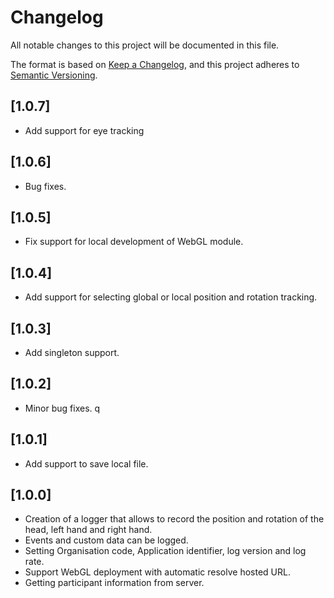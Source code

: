 # Changelog

All notable changes to this project will be documented in this file.

The format is based on [Keep a Changelog](https://keepachangelog.com/en/1.0.0/),
and this project adheres to [Semantic Versioning](https://semver.org/spec/v2.0.0.html).

## [1.0.7]
- Add support for eye tracking

## [1.0.6]
- Bug fixes.

## [1.0.5]
- Fix support for local development of WebGL module.

## [1.0.4]
- Add support for selecting global or local position and rotation tracking.

## [1.0.3]
- Add singleton support.

## [1.0.2]
- Minor bug fixes.
q
## [1.0.1]
- Add support to save local file.

## [1.0.0]

- Creation of a logger that allows to record the position and rotation of the head, left hand and right hand. 
- Events and custom data can be logged.
- Setting Organisation code, Application identifier, log version and log rate.
- Support WebGL deployment with automatic resolve hosted URL.
- Getting participant information from server.
